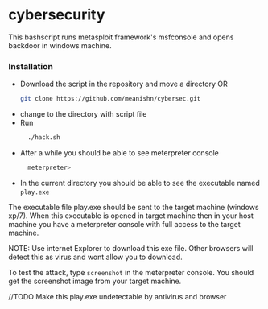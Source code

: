 # cybersecurity 

This bashscript runs metasploit framework's msfconsole and opens backdoor in windows machine.

### Installation
- Download the script in the repository and move a directory OR
  ```sh
  git clone https://github.com/meanishn/cybersec.git
  ```
- change to the directory with script file
- Run
  ```sh
    ./hack.sh
  ```
- After a while you should be able to see meterpreter console
  ```sh
    meterpreter>
  ```
- In the current directory you should be able to see the executable named ``` play.exe ```

The executable file play.exe should be sent to the target machine (windows xp/7). 
When this executable is opened in target machine then in your host machine you have a meterpreter console 
with full access to the target machine.

NOTE: Use internet Explorer to download this exe file. Other browsers will detect this as virus and wont allow you to download.

To test the attack, type ``` screenshot ``` in the meterpreter console. You should get the screenshot image from your target machine.

//TODO
Make this play.exe undetectable by antivirus and browser

